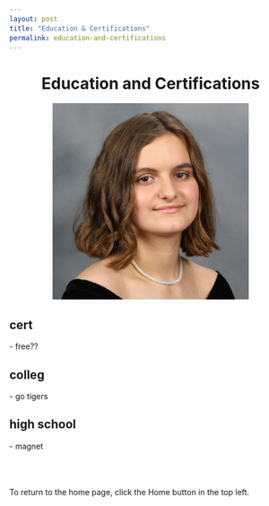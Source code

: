 ```yaml
---
layout: post
title: "Education & Certifications"
permalink: education-and-certifications
---
```

<h1 class="post-title p-name"><span class="gold"> <div style="text-align:center"> Education and Certifications </div></span></h1>

<div style="text-align: center"><img src="./assets/images/GradPic.jpg" width="350"></div>

<h2 class="post-title p-name"><span class="white">cert</span></h2>
- free??
<h2 class="post-title p-name"><span class="white">colleg</span></h2>
- go tigers
<h2 class="post-title p-name"><span class="white">high school</span></h2>
- magnet



<br><br><br>To return to the home page, click the Home button in the top left.